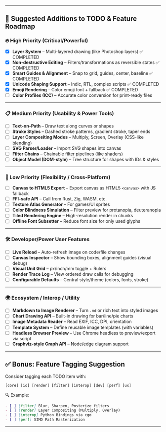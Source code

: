 
---

## 🧠 Suggested Additions to TODO & Feature Roadmap

### 🔥 High Priority (Critical/Powerful)

* [x] **Layer System** – Multi-layered drawing (like Photoshop layers) ✅ COMPLETED
* [x] **Non-destructive Editing** – Filters/transformations as reversible states ✅ COMPLETED
* [x] **Smart Guides & Alignment** – Snap to grid, guides, center, baseline ✅ COMPLETED
* [x] **Unicode Shaping Support** – Indic, RTL, complex scripts ✅ COMPLETED
* [x] **Emoji Rendering** – Color emoji font + fallback ✅ COMPLETED
* [ ] **Color Profiles (ICC)** – Accurate color conversion for print-ready files

---

### 📋 Medium Priority (Usability & Power Tools)

* [ ] **Text-on-Path** – Draw text along curves or shapes
* [ ] **Stroke Styles** – Dashed stroke patterns, gradient stroke, taper ends
* [ ] **Layer Compositing Modes** – Multiply, Screen, Overlay (CSS-like blending)
* [ ] **SVG Parser/Loader** – Import SVG shapes into canvas
* [ ] **Filter Chains** – Chainable filter pipelines (like shaders)
* [ ] **Object Model (DOM-style)** – Tree structure for shapes with IDs & styles

---

### 📝 Low Priority (Flexibility / Cross-Platform)

* [ ] **Canvas to HTML5 Export** – Export canvas as HTML5 `<canvas>` with JS fallback
* [ ] **FFI-safe API** – Call from Rust, Zig, WASM, etc.
* [ ] **Texture Atlas Generator** – For games/UI sprites
* [ ] **Color Blindness Simulation** – Filter preview for protanopia, deuteranopia
* [ ] **Tiled Rendering Engine** – High-resolution render in chunks
* [ ] **Offline Font Subsetter** – Reduce font size for only used glyphs

---

### 🛠 Developer/Power User Features

* [ ] **Live Reload** – Auto-refresh image on code/file changes
* [ ] **Canvas Inspector** – Show bounding boxes, alignment guides (visual debug)
* [ ] **Visual Unit Grid** – px/inch/mm toggle + Rulers
* [ ] **Render Trace Log** – View ordered draw calls for debugging
* [ ] **Configurable Defaults** – Central style/theme (colors, fonts, stroke)

---

### 🌍 Ecosystem / Interop / Utility

* [ ] **Markdown to Image Renderer** – Turn `.md` or rich text into styled images
* [ ] **Chart Drawing API** – Built-in drawing for bar/line/pie charts
* [ ] **Image Metadata Reader** – Read EXIF, ICC, DPI, orientation
* [ ] **Template System** – Define reusable image templates (with variables)
* [ ] **Headless Browser Preview** – Use Chrome headless to preview/export via script
* [ ] **Graphviz-style Graph API** – Node/edge diagram support

---

## ✅ Bonus: Feature Tagging Suggestion

Consider tagging each TODO item with:

```
[core] [io] [render] [filter] [interop] [dev] [perf] [ux]
```

🔍 Example:

```md
- [ ] [filter] Blur, Sharpen, Posterize filters
- [ ] [render] Layer Compositing (Multiply, Overlay)
- [ ] [interop] Python Bindings via cgo
- [ ] [perf] SIMD Path Rasterization
```

---
